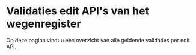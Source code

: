 # Validaties edit API's van het wegenregister
<div class="v2-typography">
    <p class="v2-introduction"> 
    Op deze pagina vindt u een overzicht van alle geldende validaties per edit API.
    </p>
</div>
